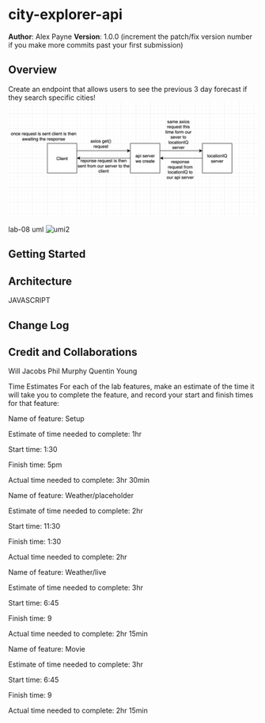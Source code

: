 # city-explorer-api

**Author**: Alex Payne
**Version**: 1.0.0 (increment the patch/fix version number if you make more commits past your first submission)

## Overview
Create an endpoint that allows users to see the previous 3 day forecast if they search specific cities!
![umi](/img/uml.png)

lab-08 uml
![umi2](/img/uml2.png)

## Getting Started
<!-- What are the steps that a user must take in order to build this app on their own machine and get it running? -->

## Architecture
JAVASCRIPT 

## Change Log


## Credit and Collaborations
Will Jacobs
Phil Murphy 
Quentin Young

Time Estimates
For each of the lab features, make an estimate of the time it will take you to complete the feature, and record your start and finish times for that feature:

Name of feature: Setup

Estimate of time needed to complete: 1hr

Start time: 1:30

Finish time: 5pm 

Actual time needed to complete: 3hr 30min

Name of feature: Weather/placeholder

Estimate of time needed to complete: 2hr

Start time: 11:30

Finish time: 1:30

Actual time needed to complete: 2hr

Name of feature: Weather/live

Estimate of time needed to complete: 3hr

Start time: 6:45

Finish time: 9

Actual time needed to complete: 2hr 15min

Name of feature: Movie

Estimate of time needed to complete: 3hr

Start time: 6:45

Finish time: 9

Actual time needed to complete: 2hr 15min
